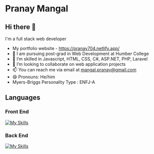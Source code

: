 # Pranay Mangal
## Hi there 👋

  I'm a full stack web developer
- My portfolio website - https://pranay704.netlify.app/
- 🔭 I am pursuing post-grad in Web Development at Humber College
- 🌱 I’m skilled in Javascript, HTML, CSS, C#, ASP.NET, PHP, Laravel
- 👯 I’m looking to collaborate on web application projects
- 📫 You can reach me via email at mangal.pranay@gmail.com
- 😄 Pronouns: He/him
- Myers-Briggs Personality Type : ENFJ-A

## Languages

### Front End

[![My Skills](https://skillicons.dev/icons?i=js,html,css,react,tailwind,bootstrap,jquery)](https://skillicons.dev)

### Back End

[![My Skills](https://skillicons.dev/icons?i=js,express,mongodb,dotnet,laravel)](https://skillicons.dev)
